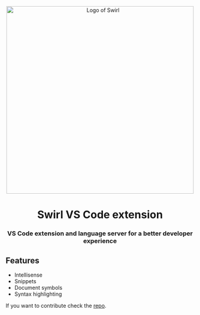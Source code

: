 
<div align=center>
<img src="https://raw.githubusercontent.com/SwirlLang/branding/main/logos/Swirl-wordmark-logo(transparent).png" alt="Logo of Swirl" width=500>

# Swirl VS Code extension
### VS Code extension and language server for a better developer experience
</div>

## Features
* Intellisense
* Snippets
* Document symbols
* Syntax highlighting

If you want to contribute check the [repo](https://github.com/SwirlLang/Swirl-vscode-extension).

